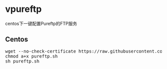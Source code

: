 # vpureftp
centos下一键配置Pureftp的FTP服务

## Centos

<pre>
wget --no-check-certificate https://raw.githubusercontent.com/Anenv/vpureftp/master/pureftp.sh
chmod a+x pureftp.sh
sh pureftp.sh
</pre>
